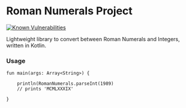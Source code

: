Roman Numerals Project
======================

[![Known Vulnerabilities](https://snyk.io//test/github/CraicOverflow89/KoXML/badge.svg?targetFile=build.gradle)](https://snyk.io//test/github/CraicOverflow89/KoXML?targetFile=build.gradle)

Lightweight library to convert between Roman Numerals and Integers, written in Kotlin.

### Usage

```
fun main(args: Array<String>) {

    println(RomanNumerals.parseInt(1989)
    // prints 'MCMLXXXIX' 

}
```